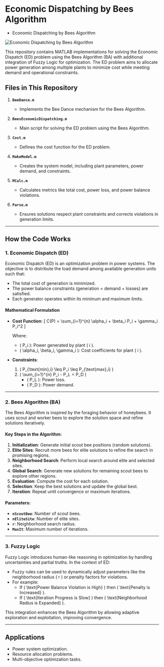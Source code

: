 # Economic Dispatching by Bees Algorithm
- Economic Dispatching by Bees Algorithm


![Economic Dispatching by Bees Algorithm](https://user-images.githubusercontent.com/11339420/184432258-c29b9a6f-70ce-45be-8890-abbe8992e77c.jpg)



This repository contains MATLAB implementations for solving the Economic Dispatch (ED) problem using the Bees Algorithm (BA) with additional integration of Fuzzy Logic for optimization. The ED problem aims to allocate power generation among multiple plants to minimize cost while meeting demand and operational constraints.

## Files in This Repository

1. **`BeeDance.m`**
   - Implements the Bee Dance mechanism for the Bees Algorithm.

2. **`BeesEconomicDispatching.m`**
   - Main script for solving the ED problem using the Bees Algorithm.

3. **`Cost.m`**
   - Defines the cost function for the ED problem.

4. **`MakeModel.m`**
   - Creates the system model, including plant parameters, power demand, and constraints.

5. **`MCalc.m`**
   - Calculates metrics like total cost, power loss, and power balance violations.

6. **`Parse.m`**
   - Ensures solutions respect plant constraints and corrects violations in generation limits.

---

## How the Code Works

### 1. **Economic Dispatch (ED)**
Economic Dispatch (ED) is an optimization problem in power systems. The objective is to distribute the load demand among available generation units such that:

- The total cost of generation is minimized.
- The power balance constraints (generation = demand + losses) are satisfied.
- Each generator operates within its minimum and maximum limits.

#### Mathematical Formulation

- **Cost Function**:
  \[ C(P) = \sum_{i=1}^{n} \alpha_i + \beta_i P_i + \gamma_i P_i^2 \]
  
  Where:
  - \( P_i \): Power generated by plant \( i \).
  - \( \alpha_i, \beta_i, \gamma_i \): Cost coefficients for plant \( i \).

- **Constraints**:
  1. \( P_{\text{min},i} \leq P_i \leq P_{\text{max},i} \)
  2. \( \sum_{i=1}^{n} P_i - P_L = P_D \)
     - \( P_L \): Power loss.
     - \( P_D \): Power demand.

---

### 2. **Bees Algorithm (BA)**
The Bees Algorithm is inspired by the foraging behavior of honeybees. It uses scout and worker bees to explore the solution space and refine solutions iteratively.

#### Key Steps in the Algorithm:
1. **Initialization**: Generate initial scout bee positions (random solutions).
2. **Elite Sites**: Recruit more bees for elite solutions to refine the search in promising regions.
3. **Neighborhood Search**: Perform local search around elite and selected sites.
4. **Global Search**: Generate new solutions for remaining scout bees to explore other regions.
5. **Evaluation**: Compute the cost for each solution.
6. **Selection**: Keep the best solutions and update the global best.
7. **Iteration**: Repeat until convergence or maximum iterations.

#### Parameters:
- **`nScoutBee`**: Number of scout bees.
- **`nEliteSite`**: Number of elite sites.
- **`r`**: Neighborhood search radius.
- **`MaxIt`**: Maximum number of iterations.

---

### 3. **Fuzzy Logic**
Fuzzy Logic introduces human-like reasoning in optimization by handling uncertainties and partial truths. In the context of ED:

- Fuzzy rules can be used to dynamically adjust parameters like the neighborhood radius \( r \) or penalty factors for violations.
- For example:
  - If \( \text{Power Balance Violation is High} \) then \( \text{Penalty is Increased} \).
  - If \( \text{Iteration Progress is Slow} \) then \( \text{Neighborhood Radius is Expanded} \).

This integration enhances the Bees Algorithm by allowing adaptive exploration and exploitation, improving convergence.

---

## Applications

- Power system optimization.
- Resource allocation problems.
- Multi-objective optimization tasks.



